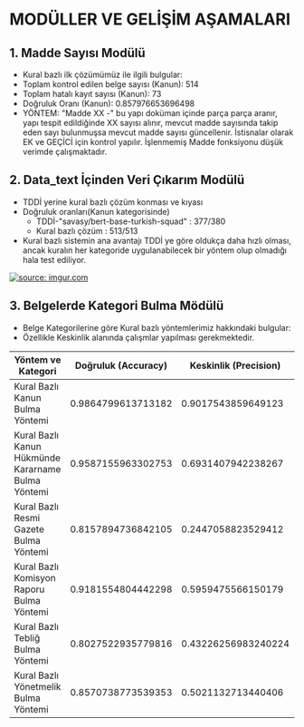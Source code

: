 
# MODÜLLER VE GELİŞİM AŞAMALARI
## 1. Madde Sayısı Modülü
  - Kural bazlı ilk çözümümüz ile ilgili bulgular: 
  - Toplam kontrol edilen belge sayısı (Kanun): 514
  - Toplam hatalı kayıt sayısı (Kanun): 73
  - Doğruluk Oranı (Kanun): 0.857976653696498
  - YÖNTEM: "Madde XX -" bu yapı doküman içinde parça parça aranır, yapı tespit edildiğinde XX sayısı alınır, mevcut madde sayısında takip eden sayı bulunmuşsa mevcut madde sayısı güncellenir. İstisnalar olarak EK ve GEÇİCİ için kontrol yapılır. İşlenmemiş Madde fonksiyonu düşük verimde çalışmaktadır.

## 2. Data_text İçinden Veri Çıkarım Modülü
  - TDDİ yerine kural bazlı çözüm konması ve kıyası
  - Doğruluk oranları(Kanun kategorisinde)
    - TDDİ-"savasy/bert-base-turkish-squad" : 377/380
    - Kural bazlı çözüm : 513/513 
  - Kural bazlı sistemin ana avantajı TDDİ ye göre oldukça daha hızlı olması, ancak kuralın her kategoride uygulanabilecek bir yöntem olup olmadığı hala test ediliyor.
  
 <a href="https://imgur.com/vYpbMOw"><img src="https://i.imgur.com/vYpbMOw.png" title="source: imgur.com" /></a>

## 3. Belgelerde Kategori Bulma Mödülü
  - Belge Kategorilerine göre Kural bazlı yöntemlerimiz hakkındaki bulgular:
  - Özellikle Keskinlik alanında çalışmlar yapılması gerekmektedir.
  
  | Yöntem ve Kategori | Doğruluk (Accuracy) | Keskinlik (Precision) | Hassasiyet (Sensisivity) / Duyarlılık (Recall) | Özgüllük (Specifity) | F1 Puanı (F1 Score) |
  |---|---|---|---|---|---|
  |Kural Bazlı Kanun Bulma Yöntemi|0.9864799613713182|0.9017543859649123|1.0| 0.9845644983461963|0.9560996218242673|
  |Kural Bazlı Kanun Hükmünde Kararname Bulma Yöntemi|0.9587155963302753|0.6931407942238267|0.9974025974025974|0.9547511312217195|0.8390603993494585|
  |Kural Bazlı Resmi Gazete Bulma Yöntemi|0.8157894736842105|0.2447058823529412|0.19047619047619047|0.910734149054505|0.080680334748185|
  |Kural Bazlı Komisyon Raporu Bulma Yöntemi|0.9181554804442298|0.5959475566150179|1.0|0.9069192751235585|0.7930809889863655|
  |Kural Bazlı Tebliğ Bulma Yöntemi|0.8027522935779816|0.43226256983240224|0.9935794542536116|0.7689684569479965|0.7150784464491825|
  |Kural Bazlı Yönetmelik Bulma Yöntemi|0.8570738773539353|0.5021132713440406|0.9949748743718593|0.8338504936530324|0.7479096397155272|
